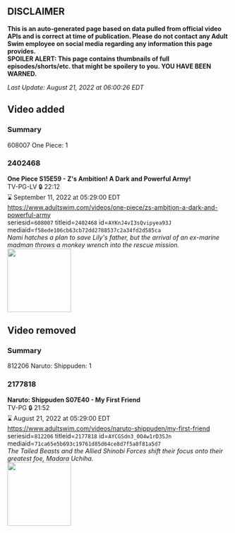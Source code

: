 ## DISCLAIMER
**This is an auto-generated page based on data pulled from official video APIs and is correct at time of publication. Please do not contact any Adult Swim employee on social media regarding any information this page provides.**  
**SPOILER ALERT: This page contains thumbnails of full episodes/shorts/etc. that might be spoilery to you. YOU HAVE BEEN WARNED.**  

_Last Update: August 21, 2022 at 06:00:26 EDT_
## Video added
### Summary
608007 One Piece: 1  
### 2402468
**One Piece S15E59 - Z's Ambition! A Dark and Powerful Army!**  
TV-PG-LV 🔒 22:12  
⌛ September 11, 2022 at 05:29:00 EDT  
https://www.adultswim.com/videos/one-piece/zs-ambition-a-dark-and-powerful-army  
seriesid=`608007` titleid=`2402468` id=`AYKnJ4vI3sQvipyea93J` mediaid=`f58ede106cb63cb72dd2788537c2a34fd2d585ca`  
_Nami hatches a plan to save Lily's father, but the arrival of an ex-marine madman throws a monkey wrench into the rescue mission._  
<a href="https://media.cdn.adultswim.com/uploads/20220818/thumbnails/2_22818151602-OnePiece_576_ZsAmbitionADarkAndPowerfulArmy.png"><img src="https://media.cdn.adultswim.com/uploads/20220818/thumbnails/2_22818151602-OnePiece_576_ZsAmbitionADarkAndPowerfulArmy.png" height="144px" /></a>
## Video removed
### Summary
812206 Naruto: Shippuden: 1  
### 2177818
**Naruto: Shippuden S07E40 - My First Friend**  
TV-PG 🔒 21:52  
⌛ August 21, 2022 at 05:29:00 EDT  
https://www.adultswim.com/videos/naruto-shippuden/my-first-friend  
seriesid=`812206` titleid=`2177818` id=`AYCGSdn3_0O4w1rD3SJn` mediaid=`71ca65e5b693c19761d85d64ce8d7f5a8f81a5d7`  
_The Tailed Beasts and the Allied Shinobi Forces shift their focus onto their greatest foe, Madara Uchiha._  
<a href="https://media.cdn.adultswim.com/uploads/20220502/thumbnails/2_22521540202-NarutoShippuden_388_MyFirstFriend.png"><img src="https://media.cdn.adultswim.com/uploads/20220502/thumbnails/2_22521540202-NarutoShippuden_388_MyFirstFriend.png" height="144px" /></a>
